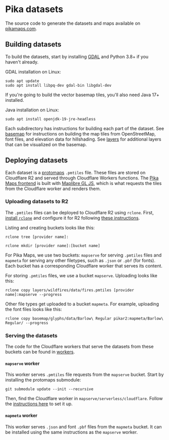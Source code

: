# Pika datasets

The source code to generate the datasets and maps available on [pikamaps.com](https://pikamaps.com).

## Building datasets

To build the datasets, start by installing [GDAL](https://gdal.org/download.html) and Python 3.8+ if you haven't already.

GDAL installation on Linux:

```
sudo apt update
sudo apt install libpq-dev gdal-bin libgdal-dev

```

If you're going to build the vector basemap tiles, you'll also need Java 17+ installed.

Java installation on Linux:

```
sudo apt install openjdk-19-jre-headless
```

Each subdirectory has instructions for building each part of the dataset. See [basemap](/basemap/) for instructions on building the map tiles from OpenStreetMap, font files, and elevation data for hillshading. See [layers](/layers/) for additional layers that can be visualized on the basemap.

## Deploying datasets

Each dataset is a [protomaps](https://protomaps.com/) `.pmtiles` file. These files are stored on Cloudflare R2 and served through Cloudflare Workers functions. The [Pika Maps frontend](https://github.com/rainflame/pika-maps) is built with [Maplibre GL JS](https://maplibre.org/maplibre-gl-js/docs/), which is what requests the tiles from the Cloudflare worker and renders them.

### Uploading datasets to R2

The `.pmtiles` files can be deployed to Cloudflare R2 using `rclone`. First, [install `rclone`](https://rclone.org/downloads/) and configure it for R2 following [these instructions](https://developers.cloudflare.com/r2/examples/rclone/).

Listing and creating buckets looks like this:

```
rclone tree [provider name]:
```

```
rclone mkdir [provider name]:[bucket name]
```

For Pika Maps, we use two buckets: `mapserve` for serving `.pmtiles` files and `mapmeta` for serving any other filetypes, such as `.json` or `.pbf` (for fonts). Each bucket has a corresponding Cloudflare worker that serves its content.

For storing `.pmtiles` files, we use a bucket `mapserve`. Uploading looks like this:

```
rclone copy layers/wildfires/data/fires.pmtiles [provider name]:mapserve --progress
```

Other file types get uploaded to a bucket `mapmeta`. For example, uploading the font files looks like this:

```
rclone copy basemap/glyphs/data/Barlow\ Regular pikar2:mapmeta/Barlow\ Regular/ --progress
```

### Serving the datasets

The code for the Cloudflare workers that serve the datasets from these buckets can be found in [workers](/workers/).

#### `mapserve` worker

This worker serves `.pmtiles` file requests from the `mapserve` bucket. Start by installing the protomaps submodule:

```
git submodule update --init --recursive
```

Then, find the Cloudflare worker in `mapserve/serverless/cloudflare`. Follow the [instructions here](https://protomaps.com/docs/cdn/cloudflare#alternative:-use-wrangler) to set it up.

#### `mapmeta` worker

This worker serves `.json` and font `.pbf` files from the `mapmeta` bucket. It can be installed using the same instructions as the `mapserve` worker.
